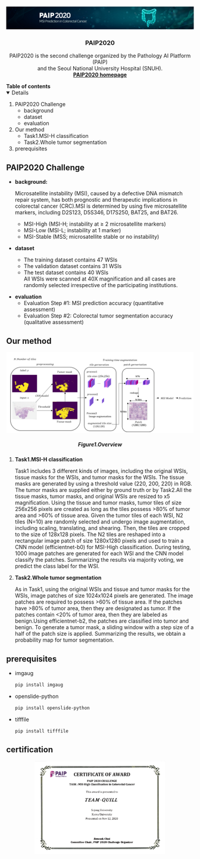 

<!-- PROJECT LOGO -->
<p align="center">
    <a href="https://paip2020.grand-challenge.org">
        <img src="data/images/logo.jpg" alt="Logo">
    </a>
    <h3 align="center">PAIP2020</h3>
    <p align="center"> 
        PAIP2020 is the second challenge organized by the Pathology AI Platform (PAIP) <br>and the Seoul National University Hospital (SNUH).
    <br>
        <a href="https://paip2020.grand-challenge.org"><strong>PAIP2020 homepage</strong></a>
    </p>      
</p>



<!--Table of Contents--!>

<strong>Table of contents</strong>
<details open="open">
    <ol>
        <li>
            PAIP2020 Challenge
            <ul>
                <li>background</li>
                <li>dataset</li>
                <li>evaluation</li>
            </ul>
        </li>
        <li>
            Our method
            <ul>
                <li>Task1.MSI-H classification</li>
                <li>Task2.Whole tumor segmentation</li>
            
            </ul>
        </li>
       
        <li>
            prerequisites
        </li>
    </ol>
</details>



<!--PAIP2020 challenge-->
## PAIP2020 Challenge

<ul>
    <li>
        <strong>background:</strong>
        <p>Microsatellite instability (MSI), caused by a defective DNA mismatch repair system, has both prognostic and therapeutic implications in colorectal cancer (CRC).MSI is determined by using five microsatellite markers, including D2S123, D5S346, D17S250, BAT25, and BAT26.
        <ul>
            <li>MSI-High (MSI-H; instability at ≥ 2 microsatellite markers)</li>
            <li>MSI-Low (MSI-L; instability at 1 marker)</li>
            <li>MSI-Stable (MSS; microsatellite stable or no instability)</li></ul>
        </p>
    </li>
    <li>
        <strong>dataset</strong></li>
        <p>
           <ul>
                <li>The training dataset contains 47 WSIs</li>
                <li>The validation dataset contains 31 WSIs</li> 
                <li>The test dataset contains 40 WSIs</li> 
                All WSIs were scanned at 40X magnification and all cases are randomly selected irrespective of the participating institutions.
           </ul>
        </p>
    <li>
        <strong>evaluation</strong>
        <ul>
            <li>Evaluation Step #1: MSI prediction accuracy (quantitative assessment)</li>
            <li>Evaluation Step #2: Colorectal tumor segmentation accuracy (qualitative assessment)</li>
        </ul>
    </li>
 

</ul>


<!-- ABOUT THE PROJECT -->
## Our method
<p align="center">
    <img src="data/images/overview.PNG" alt="overview">
    <h5 align="center">Figure1.Overview</h5>
</p>
<ol>
    <li><strong>Task1.MSI-H classification</strong>
        <p>
             Task1 includes 3 different kinds of images, including the original WSIs, tissue masks for the WSIs, and tumor masks for the WSIs. The tissue masks are generated by using a threshold value (220, 200, 220) in RGB. The tumor masks are supplied either by ground truth or by Task2.All the tissue masks, tumor masks, and original WSIs are resized to x5 magnification. Using the tissue and tumor masks, tumor tiles of size 256x256 pixels are created as long as the tiles possess >80% of tumor area and >60% of tissue area. Given the tumor tiles of each WSI, N2 tiles (N=10) are randomly selected and undergo image augmentation, including scaling, translating, and shearing. Then, the tiles are cropped to the size of 128x128 pixels. The N2 tiles are reshaped into a rectangular image patch of size 1280x1280 pixels and used to train a CNN model (efficientnet-b0) for MSI-High classification. During testing, 1000 image patches are generated for each WSI and the CNN model classify the patches. Summarizing the results via majority voting, we predict the class label for the WSI. 
        </p>
    </li>
   
    
  <li><strong>Task2.Whole tumor segmentation</strong>
    <p>
        As in Task1, using the original WSIs and tissue and tumor masks for the WSIs, image patches of size 1024x1024 pixels are generated. The image patches are required to possess &#62;60&#37; of tissue area. If the patches have >80% of tumor area, then they are designated as tumor. If the patches contain &#60;20% of tumor area, then they are labeled as benign.Using efficientnet-b2, the patches are classified into tumor and benign. To generate a tumor mask, a sliding window with a step size of a half of the patch size is applied. Summarizing the results, we obtain a probability map for tumor segmentation.
    </p>
  </li>
    

</ol>

<!--prerequisites-->
## prerequisites
* imgaug
  ```sh
  pip install imgaug
  ```
* openslide-python
  ```sh
  pip install openslide-python
  ```
* tifffile
  ```sh
  pip install tifffile
  ```


<!--certification-->
## certification
<p align="center">
    <img src="data/images/certicification.PNG" alt="Logo" width="70%" >

</p>


